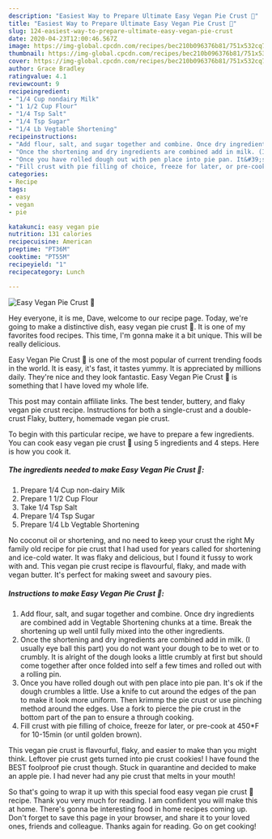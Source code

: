 ```yaml
---
description: "Easiest Way to Prepare Ultimate Easy Vegan Pie Crust 🥧"
title: "Easiest Way to Prepare Ultimate Easy Vegan Pie Crust 🥧"
slug: 124-easiest-way-to-prepare-ultimate-easy-vegan-pie-crust
date: 2020-04-23T12:00:46.567Z
image: https://img-global.cpcdn.com/recipes/bec210b096376b81/751x532cq70/easy-vegan-pie-crust-🥧-recipe-main-photo.jpg
thumbnail: https://img-global.cpcdn.com/recipes/bec210b096376b81/751x532cq70/easy-vegan-pie-crust-🥧-recipe-main-photo.jpg
cover: https://img-global.cpcdn.com/recipes/bec210b096376b81/751x532cq70/easy-vegan-pie-crust-🥧-recipe-main-photo.jpg
author: Grace Bradley
ratingvalue: 4.1
reviewcount: 9
recipeingredient:
- "1/4 Cup nondairy Milk"
- "1 1/2 Cup Flour"
- "1/4 Tsp Salt"
- "1/4 Tsp Sugar"
- "1/4 Lb Vegtable Shortening"
recipeinstructions:
- "Add flour, salt, and sugar together and combine. Once dry ingredients are combined add in Vegtable Shortening chunks at a time. Break the shortening up well until fully mixed into the other ingredients."
- "Once the shortening and dry ingredients are combined add in milk. (I usually eye ball this part) you do not want your dough to be to wet or to crumbly. It is alright of the dough looks a little crumbly at first but should come together after once folded into self a few times and rolled out with a rolling pin."
- "Once you have rolled dough out with pen place into pie pan. It&#39;s ok if the dough crumbles a little. Use a knife to cut around the edges of the pan to make it look more uniform. Then krimmp the pie crust or use pinching method around the edges. Use a fork to pierce the pie crust in the bottom part of the pan to ensure a through cooking."
- "Fill crust with pie filling of choice, freeze for later, or pre-cook at 450*F for 10-15min (or until golden brown)."
categories:
- Recipe
tags:
- easy
- vegan
- pie

katakunci: easy vegan pie 
nutrition: 131 calories
recipecuisine: American
preptime: "PT36M"
cooktime: "PT55M"
recipeyield: "1"
recipecategory: Lunch

---
```



![Easy Vegan Pie Crust 🥧](https://img-global.cpcdn.com/recipes/bec210b096376b81/751x532cq70/easy-vegan-pie-crust-🥧-recipe-main-photo.jpg)

Hey everyone, it is me, Dave, welcome to our recipe page. Today, we're going to make a distinctive dish, easy vegan pie crust 🥧. It is one of my favorites food recipes. This time, I'm gonna make it a bit unique. This will be really delicious.

Easy Vegan Pie Crust 🥧 is one of the most popular of current trending foods in the world. It is easy, it's fast, it tastes yummy. It is appreciated by millions daily. They're nice and they look fantastic. Easy Vegan Pie Crust 🥧 is something that I have loved my whole life.

This post may contain affiliate links. The best tender, buttery, and flaky vegan pie crust recipe. Instructions for both a single-crust and a double-crust Flaky, buttery, homemade vegan pie crust.


To begin with this particular recipe, we have to prepare a few ingredients. You can cook easy vegan pie crust 🥧 using 5 ingredients and 4 steps. Here is how you cook it.

<!--inarticleads1-->

##### The ingredients needed to make Easy Vegan Pie Crust 🥧:

1. Prepare 1/4 Cup non-dairy Milk
1. Prepare 1 1/2 Cup Flour
1. Take 1/4 Tsp Salt
1. Prepare 1/4 Tsp Sugar
1. Prepare 1/4 Lb Vegtable Shortening


No coconut oil or shortening, and no need to keep your crust the right My family old recipe for pie crust that I had used for years called for shortening and ice-cold water. It was flaky and delicious, but I found it fussy to work with and. This vegan pie crust recipe is flavourful, flaky, and made with vegan butter. It&#39;s perfect for making sweet and savoury pies. 

<!--inarticleads2-->

##### Instructions to make Easy Vegan Pie Crust 🥧:

1. Add flour, salt, and sugar together and combine. Once dry ingredients are combined add in Vegtable Shortening chunks at a time. Break the shortening up well until fully mixed into the other ingredients.
1. Once the shortening and dry ingredients are combined add in milk. (I usually eye ball this part) you do not want your dough to be to wet or to crumbly. It is alright of the dough looks a little crumbly at first but should come together after once folded into self a few times and rolled out with a rolling pin.
1. Once you have rolled dough out with pen place into pie pan. It&#39;s ok if the dough crumbles a little. Use a knife to cut around the edges of the pan to make it look more uniform. Then krimmp the pie crust or use pinching method around the edges. Use a fork to pierce the pie crust in the bottom part of the pan to ensure a through cooking.
1. Fill crust with pie filling of choice, freeze for later, or pre-cook at 450*F for 10-15min (or until golden brown).


This vegan pie crust is flavourful, flaky, and easier to make than you might think. Leftover pie crust gets turned into pie crust cookies! I have found the BEST foolproof pie crust though. Stuck in quarantine and decided to make an apple pie. I had never had any pie crust that melts in your mouth! 

So that's going to wrap it up with this special food easy vegan pie crust 🥧 recipe. Thank you very much for reading. I am confident you will make this at home. There's gonna be interesting food in home recipes coming up. Don't forget to save this page in your browser, and share it to your loved ones, friends and colleague. Thanks again for reading. Go on get cooking!

